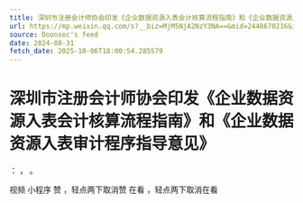 ```yaml
---
title: 深圳市注册会计师协会印发《企业数据资源入表会计核算流程指南》和《企业数据资源入表审计程序指导意见》
url: https://mp.weixin.qq.com/s?__biz=MjM5NjA2NzY3NA==&mid=2448670216&idx=3&sn=2d09a9ad4cc966a051db0f97352e1ec0
source: Doonsec's feed
date: 2024-08-31
fetch_date: 2025-10-06T18:00:54.285579
---
```


# 深圳市注册会计师协会印发《企业数据资源入表会计核算流程指南》和《企业数据资源入表审计程序指导意见》

：
，
。

视频
小程序
赞
，轻点两下取消赞
在看
，轻点两下取消在看